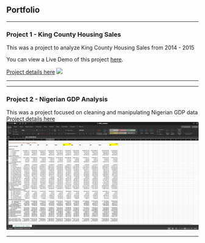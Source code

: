 ## Portfolio

---

### Project 1 - King County Housing Sales

This was a project to analyze King County Housing Sales from 2014 - 2015 

You can view a Live Demo of this project [here](https://public.tableau.com/app/profile/temiloluwa.adejuwon/viz/KingCountyHousingSales_17046167950620/KingCountyHouseSales).


[Project details here](/project1.md)
<img src="images/1.png?raw=true"/>


---

 
---

### Project 2 - Nigerian GDP Analysis

This was a project focused on cleaning and manipulating  Nigerian GDP data
[Project details here](/project2.md)
<img src="images/excel1.png?raw=true"/>


---





